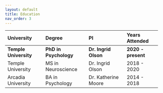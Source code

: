 ```yaml
---
layout: default
title: Education
nav_order: 3
---
```


| University         | Degree             | PI                  | Years Attended |
|:-------------------|:-------------------|:--------------------|:---------------|
| **Temple University**   | **PhD in Psychology**  | **Dr. Ingrid Olson**| **2020 - present** |
|  Temple University  | MS in Neuroscience | Dr. Ingrid Olson    | 2018 - 2020    |
|  Arcadia University | BA in Psychology   | Dr. Katherine Moore | 2014 - 2018    |
